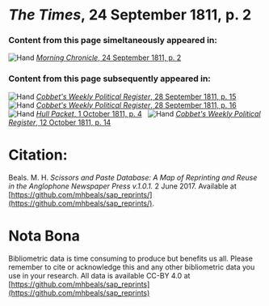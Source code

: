 # *The Times*, 24 September 1811, p. 2  
  
### Content from this page simeltaneously appeared in:  
![Hand](http://scissorsandpaste.net/wp-content/uploads/2017/06/smallhandpointer.png) [*Morning Chronicle*, 24 September 1811, p. 2](https://mhbeals.github.io/sap_html/Morning-Chronicle/Morning-Chronicle-24-September-1811-p-2)  
  
### Content from this page subsequently appeared in:  
![Hand](http://scissorsandpaste.net/wp-content/uploads/2017/06/smallhandpointer.png) [*Cobbet's Weekly Political Register*, 28 September 1811, p. 15](https://mhbeals.github.io/sap_html/Cobbet's-Weekly-Political-Register/Cobbet's-Weekly-Political-Register-28-September-1811-p-15)  
![Hand](http://scissorsandpaste.net/wp-content/uploads/2017/06/smallhandpointer.png) [*Cobbet's Weekly Political Register*, 28 September 1811, p. 16](https://mhbeals.github.io/sap_html/Cobbet's-Weekly-Political-Register/Cobbet's-Weekly-Political-Register-28-September-1811-p-16)  
![Hand](http://scissorsandpaste.net/wp-content/uploads/2017/06/smallhandpointer.png) [*Hull Packet*, 1 October 1811, p. 4](https://mhbeals.github.io/sap_html/Hull-Packet/Hull-Packet-1-October-1811-p-4)  
![Hand](http://scissorsandpaste.net/wp-content/uploads/2017/06/smallhandpointer.png) [*Cobbet's Weekly Political Register*, 12 October 1811, p. 14](https://mhbeals.github.io/sap_html/Cobbet's-Weekly-Political-Register/Cobbet's-Weekly-Political-Register-12-October-1811-p-14)  


# Citation: 

Beals. M. H. *Scissors and Paste Database: A Map of Reprinting and Reuse in the Anglophone Newspaper Press v.1.0.1.* 2 June 2017. Available at [https://github.com/mhbeals/sap_reprints/](https://github.com/mhbeals/sap_reprints/). 

# Nota Bona

Bibliometric data is time consuming to produce but benefits us all. Please remember to cite or acknowledge this and any other bibliometric data you use in your research. All data is available CC-BY 4.0 at [https://github.com/mhbeals/sap_reprints](https://github.com/mhbeals/sap_reprints)
